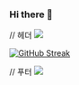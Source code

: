 ### Hi there 👋

// 헤더
<img src="https://capsule-render.vercel.app/api?type=waving&color=BDBDC8&height=150&section=header" />

[![GitHub Streak](https://streak-stats.demolab.com?user=2Zerozero&theme=transparent)](https://git.io/streak-stats)

// 푸터
<img src="https://capsule-render.vercel.app/api?type=waving&color=BDBDC8&height=150&section=footer" />
